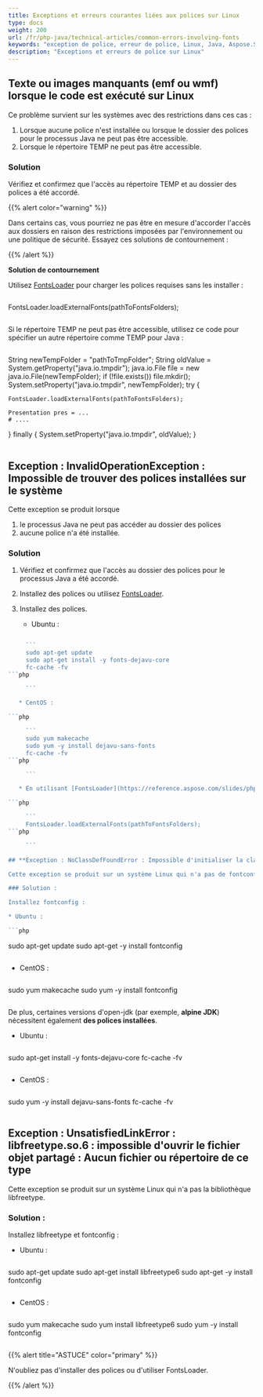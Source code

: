 ```yaml
---
title: Exceptions et erreurs courantes liées aux polices sur Linux
type: docs
weight: 200
url: /fr/php-java/technical-articles/common-errors-involving-fonts
keywords: "exception de police, erreur de police, Linux, Java, Aspose.Slides pour PHP via Java"
description: "Exceptions et erreurs de police sur Linux"
---
```


## **Texte ou images manquants (emf ou wmf) lorsque le code est exécuté sur Linux**

Ce problème survient sur les systèmes avec des restrictions dans ces cas :

1. Lorsque aucune police n'est installée ou lorsque le dossier des polices pour le processus Java ne peut pas être accessible.
2. Lorsque le répertoire TEMP ne peut pas être accessible.

### Solution

Vérifiez et confirmez que l'accès au répertoire TEMP et au dossier des polices a été accordé.

{{% alert color="warning" %}}

Dans certains cas, vous pourriez ne pas être en mesure d'accorder l'accès aux dossiers en raison des restrictions imposées par l'environnement ou une politique de sécurité. Essayez ces solutions de contournement :

{{% /alert %}}

**Solution de contournement**

Utilisez [FontsLoader](https://reference.aspose.com/slides/php-java/aspose.slides/FontsLoader) pour charger les polices requises sans les installer :

```php

```
FontsLoader.loadExternalFonts(pathToFontsFolders);
```php

```

Si le répertoire TEMP ne peut pas être accessible, utilisez ce code pour spécifier un autre répertoire comme TEMP pour Java :
```php

```
String newTempFolder = "pathToTmpFolder";
String oldValue = System.getProperty("java.io.tmpdir");
java.io.File file = new java.io.File(newTempFolder);
if (!file.exists())
    file.mkdir();
System.setProperty("java.io.tmpdir", newTempFolder);
try {

    FontsLoader.loadExternalFonts(pathToFontsFolders);

    Presentation pres = ...
    # ....

} finally {
    System.setProperty("java.io.tmpdir", oldValue);
}
```php

```

## **Exception : InvalidOperationException : Impossible de trouver des polices installées sur le système**

Cette exception se produit lorsque

1) le processus Java ne peut pas accéder au dossier des polices
2) aucune police n'a été installée.

### Solution

1. Vérifiez et confirmez que l'accès au dossier des polices pour le processus Java a été accordé.

2. Installez des polices ou utilisez [FontsLoader](https://reference.aspose.com/slides/php-java/aspose.slides/FontsLoader).

3. Installez des polices.

   * Ubuntu :

```php

     ```
     sudo apt-get update
     sudo apt-get install -y fonts-dejavu-core
     fc-cache -fv
```php

     ```

   * CentOS :

```php

     ```
     sudo yum makecache
     sudo yum -y install dejavu-sans-fonts
     fc-cache -fv
```php

     ```

   * En utilisant [FontsLoader](https://reference.aspose.com/slides/php-java/aspose.slides/FontsLoader) :

```php

     ```
     FontsLoader.loadExternalFonts(pathToFontsFolders);
```php

     ```

## **Exception : NoClassDefFoundError : Impossible d'initialiser la classe com.aspose.slides.internal.ey.this**

Cette exception se produit sur un système Linux qui n'a pas de fontconfig et de polices.

### Solution :

Installez fontconfig :

* Ubuntu :

```php

  ```
  sudo apt-get update
  sudo apt-get -y install fontconfig
```php

  ```

* CentOS :

```php

  ```
  sudo yum makecache
  sudo yum -y install fontconfig
```php

  ```

De plus, certaines versions d'open-jdk (par exemple, **alpine JDK**) nécessitent également **des polices installées**.

* Ubuntu :

```php

  ```
  sudo apt-get install -y fonts-dejavu-core
  fc-cache -fv
```php

  ```

* CentOS :

```php

  ```
  sudo yum -y install dejavu-sans-fonts
  fc-cache -fv
```php

  ```

## **Exception : UnsatisfiedLinkError : libfreetype.so.6 : impossible d'ouvrir le fichier objet partagé : Aucun fichier ou répertoire de ce type**

Cette exception se produit sur un système Linux qui n'a pas la bibliothèque libfreetype.

### Solution :

Installez libfreetype et fontconfig :

* Ubuntu :

```php

  ```
  sudo apt-get update
  sudo apt-get install libfreetype6
  sudo apt-get -y install fontconfig
```php

  ```

* CentOS :

```php

  ```
  sudo yum makecache
  sudo yum install libfreetype6
  sudo yum -y install fontconfig
```php

  ```

{{% alert title="ASTUCE" color="primary" %}} 

N'oubliez pas d'installer des polices ou d'utiliser FontsLoader.

{{% /alert %}}  